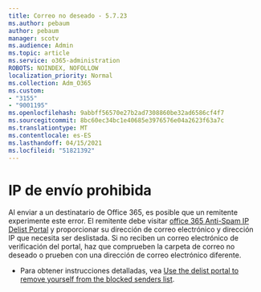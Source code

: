 ```yaml
---
title: Correo no deseado - 5.7.23
ms.author: pebaum
author: pebaum
manager: scotv
ms.audience: Admin
ms.topic: article
ms.service: o365-administration
ROBOTS: NOINDEX, NOFOLLOW
localization_priority: Normal
ms.collection: Adm_O365
ms.custom:
- "3155"
- "9001195"
ms.openlocfilehash: 9abbff56570e27b2ad7308860be32ad6586cf4f7
ms.sourcegitcommit: 8bc60ec34bc1e40685e3976576e04a2623f63a7c
ms.translationtype: MT
ms.contentlocale: es-ES
ms.lasthandoff: 04/15/2021
ms.locfileid: "51821392"
---
```

# <a name="banned-sending-ip"></a>IP de envío prohibida

Al enviar a un destinatario de Office 365, es posible que un remitente experimente este error. El remitente debe visitar [office 365 Anti-Spam IP Delist Portal](https://sender.office.com/) y proporcionar su dirección de correo electrónico y dirección IP que necesita ser deslistada. Si no reciben un correo electrónico de verificación del portal, haz que comprueben la carpeta de correo no deseado o prueben con una dirección de correo electrónico diferente. 

- Para obtener instrucciones detalladas, vea [Use the delist portal to remove yourself from the blocked senders list](https://docs.microsoft.com/microsoft-365/security/office-365-security/use-the-delist-portal-to-remove-yourself-from-the-office-365-blocked-senders-lis?view=o365-worldwide).
